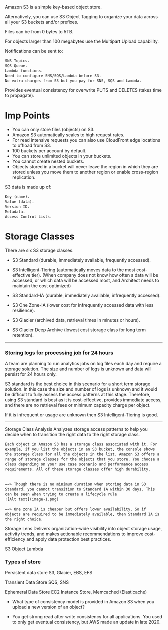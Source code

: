 Amazon S3 is a simple key-based object store.

Alternatively, you can use S3 Object Tagging to organize your data across all your S3 buckets and/or prefixes.


Files can be from 0 bytes to 5TB.


For objects larger than 100 megabytes use the Multipart Upload capability.


Notifications can be sent to:

    SNS Topics.
    SQS Queue.
    Lambda functions.
    Need to configure SNS/SQS/Lambda before S3.
    No extra charges from S3 but you pay for SNS, SQS and Lambda.


Provides eventual consistency for overwrite PUTS and DELETES (takes time to propagate).

# Imp Points
* You can only store files (objects) on S3.
* Amazon S3 automatically scales to high request rates.
* For read intensive requests you can also use CloudFront edge locations to offload from S3.
* 100 buckets per account by default.
* You can store unlimited objects in your buckets.
* You cannot create nested buckets.
* Objects stored in a bucket will never leave the region in which they are stored unless you move them to another region or enable cross-region replication.

S3 data is made up of:

    Key (name).
    Value (data).
    Version ID.
    Metadata.
    Access Control Lists.


# Storage Classes
There are six S3 storage classes.

- S3 Standard (durable, immediately available, frequently accessed).
- S3 Intelligent-Tiering (automatically moves data to the most cost-effective tier).
    (When company does not know how often a data will be accessed, or which data will be accessed most, and Architect needs to maintain the cost optimized)

- S3 Standard-IA (durable, immediately available, infrequently accessed).
- S3 One Zone-IA (lower cost for infrequently accessed data with less resilience).

- S3 Glacier (archived data, retrieval times in minutes or hours).
- S3 Glacier Deep Archive (lowest cost storage class for long term retention).

-------

### Storing logs for processing job for 24 hours
A team are planning to run analytics jobs on log files each day and require a storage solution. The size and number of logs is unknown and data will persist for 24 hours only.


S3 standard is the best choice in this scenario for a short term storage solution. In this case the size and number of logs is unknown and it would be difficult to fully assess the access patterns at this stage. Therefore, using S3 standard is best as it is cost-effective, provides immediate access, and there are no retrieval fees or minimum capacity charge per object.

If it is infrequent or usage are unknown then S3 Intelligent-Tiering is good.

-------

Storage Class Analysis
    Analyzes storage access patterns to help you decide when to transition the right data to the right storage class.

    Each object in Amazon S3 has a storage class associated with it. For example, if you list the objects in an S3 bucket, the console shows the storage class for all the objects in the list. Amazon S3 offers a range of storage classes for the objects that you store. You choose a class depending on your use case scenario and performance access requirements. All of these storage classes offer high durability.


    ==> Though there is no minimum duration when storing data in S3 Standard, you cannot transition to Standard IA within 30 days. This can be seen when trying to create a lifecycle rule
    ![Alt text](image-1.png)

    ==> One zone IA is cheaper but offers lower availability. So if objects are required to be immediately available, then Standard IA is the right choice.


Storage Lens
    Delivers organization-wide visibility into object storage usage, activity trends, and makes actionable recommendations to improve cost-efficiency and apply data protection best practices.

S3 Object Lambda


### Types of store
Persistent data store
    S3, Glacier, EBS, EFS

Transient Data Store
    SQS, SNS

Ephemeral Data Store
    EC2 Instance Store, Memcached (Elasticache)



* What type of consistency model is provided in Amazon S3 when you upload a new version of an object?


- You get strong read after write consistency for all applications. You used to only get eventual consistency, but AWS made an update in late 2020.

